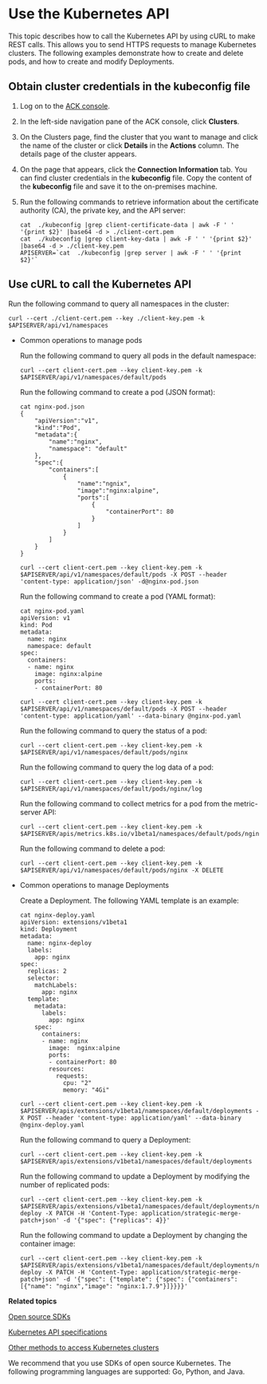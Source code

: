 # Use the Kubernetes API

This topic describes how to call the Kubernetes API by using cURL to make REST calls. This allows you to send HTTPS requests to manage Kubernetes clusters. The following examples demonstrate how to create and delete pods, and how to create and modify Deployments.

## Obtain cluster credentials in the kubeconfig file

1.  Log on to the [ACK console](https://cs.console.aliyun.com).

2.  In the left-side navigation pane of the ACK console, click **Clusters**.

3.  On the Clusters page, find the cluster that you want to manage and click the name of the cluster or click **Details** in the **Actions** column. The details page of the cluster appears.

4.  On the page that appears, click the **Connection Information** tab. You can find cluster credentials in the **kubeconfig** file. Copy the content of the **kubeconfig** file and save it to the on-premises machine.

5.  Run the following commands to retrieve information about the certificate authority \(CA\), the private key, and the API server:

    ```
    cat  ./kubeconfig |grep client-certificate-data | awk -F ' ' '{print $2}' |base64 -d > ./client-cert.pem
    cat  ./kubeconfig |grep client-key-data | awk -F ' ' '{print $2}' |base64 -d > ./client-key.pem
    APISERVER=`cat  ./kubeconfig |grep server | awk -F ' ' '{print $2}'`
    ```


## Use cURL to call the Kubernetes API

Run the following command to query all namespaces in the cluster:

```
curl --cert ./client-cert.pem --key ./client-key.pem -k $APISERVER/api/v1/namespaces
```

-   Common operations to manage pods

    Run the following command to query all pods in the default namespace:

    ```
    curl --cert client-cert.pem --key client-key.pem -k $APISERVER/api/v1/namespaces/default/pods
    ```

    Run the following command to create a pod \(JSON format\):

    ```
    cat nginx-pod.json
    {
        "apiVersion":"v1",
        "kind":"Pod",
        "metadata":{
            "name":"nginx",
            "namespace": "default"
        },
        "spec":{
            "containers":[
                {
                    "name":"ngnix",
                    "image":"nginx:alpine",
                    "ports":[
                        {
                            "containerPort": 80
                        }
                    ]
                }
            ]
        }
    }
    
    curl --cert client-cert.pem --key client-key.pem -k $APISERVER/api/v1/namespaces/default/pods -X POST --header 'content-type: application/json' -d@nginx-pod.json
    ```

    Run the following command to create a pod \(YAML format\):

    ```
    cat nginx-pod.yaml
    apiVersion: v1
    kind: Pod
    metadata:
      name: nginx
      namespace: default
    spec:
      containers:
      - name: nginx
        image: nginx:alpine
        ports:
        - containerPort: 80
    
    curl --cert client-cert.pem --key client-key.pem -k $APISERVER/api/v1/namespaces/default/pods -X POST --header 'content-type: application/yaml' --data-binary @nginx-pod.yaml
    ```

    Run the following command to query the status of a pod:

    ```
    curl --cert client-cert.pem --key client-key.pem -k $APISERVER/api/v1/namespaces/default/pods/nginx
    ```

    Run the following command to query the log data of a pod:

    ```
    curl --cert client-cert.pem --key client-key.pem -k $APISERVER/api/v1/namespaces/default/pods/nginx/log
    ```

    Run the following command to collect metrics for a pod from the metric-server API:

    ```
    curl --cert client-cert.pem --key client-key.pem -k $APISERVER/apis/metrics.k8s.io/v1beta1/namespaces/default/pods/nginx
    ```

    Run the following command to delete a pod:

    ```
    curl --cert client-cert.pem --key client-key.pem -k $APISERVER/api/v1/namespaces/default/pods/nginx -X DELETE
    ```

-   Common operations to manage Deployments

    Create a Deployment. The following YAML template is an example:

    ```
    cat nginx-deploy.yaml
    apiVersion: extensions/v1beta1
    kind: Deployment
    metadata:
      name: nginx-deploy
      labels:
        app: nginx
    spec:
      replicas: 2
      selector:
        matchLabels:
          app: nginx
      template:
        metadata:
          labels:
            app: nginx
        spec:
          containers:
          - name: nginx
            image:  nginx:alpine
            ports:
            - containerPort: 80
            resources:
              requests:
                cpu: "2"
                memory: "4Gi"
    
    curl --cert client-cert.pem --key client-key.pem -k $APISERVER/apis/extensions/v1beta1/namespaces/default/deployments -X POST --header 'content-type: application/yaml' --data-binary @nginx-deploy.yaml
    ```

    Run the following command to query a Deployment:

    ```
    curl --cert client-cert.pem --key client-key.pem -k $APISERVER/apis/extensions/v1beta1/namespaces/default/deployments
    ```

    Run the following command to update a Deployment by modifying the number of replicated pods:

    ```
    curl --cert client-cert.pem --key client-key.pem -k $APISERVER/apis/extensions/v1beta1/namespaces/default/deployments/nginx-deploy -X PATCH -H 'Content-Type: application/strategic-merge-patch+json' -d '{"spec": {"replicas": 4}}'
    ```

    Run the following command to update a Deployment by changing the container image:

    ```
    curl --cert client-cert.pem --key client-key.pem -k $APISERVER/apis/extensions/v1beta1/namespaces/default/deployments/nginx-deploy -X PATCH -H 'Content-Type: application/strategic-merge-patch+json' -d '{"spec": {"template": {"spec": {"containers": [{"name": "nginx","image": "nginx:1.7.9"}]}}}}'
    ```


**Related topics**  


[Open source SDKs](https://kubernetes.io/docs/reference/using-api/client-libraries/)

[Kubernetes API specifications](https://kubernetes.io/docs/reference/generated/kubernetes-api/v1.17/)

[Other methods to access Kubernetes clusters](https://kubernetes.io/docs/tasks/administer-cluster/access-cluster-api/)

We recommend that you use SDKs of open source Kubernetes. The following programming languages are supported: Go, Python, and Java.

  



